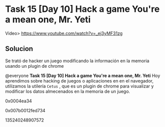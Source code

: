 
# Task 15 [Day 10] Hack a game You're a mean one, Mr. Yeti

Video> https://www.youtube.com/watch?v=_ej3yMF31zg

## Solucion
Se trató de hacker un juego modificando la información en la memoria usando un plugin de chrome 

@everyone **Task 15 [Day 10] Hack a game You're a mean one, Mr. Yeti** Hoy aprendimos sobre hacking de juegos o aplicaciones en en el navegador, utilizamos la utilería `Cetus` , que es un plugin de chrome para visualizar y modificar los datos almecenados en la memoria de un juego.

0x0004ea34	

0x007b0012fed734

135240248907572